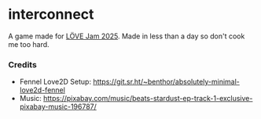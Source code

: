 # interconnect

A game made for [LÖVE Jam 2025](https://itch.io/jam/love2d-jam-2025). Made in less than a day so don't cook me too hard.

### Credits

- Fennel Love2D Setup: https://git.sr.ht/~benthor/absolutely-minimal-love2d-fennel
- Music: https://pixabay.com/music/beats-stardust-ep-track-1-exclusive-pixabay-music-196787/
